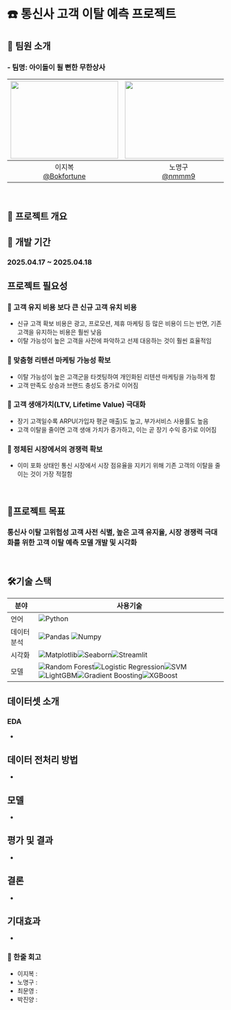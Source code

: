 # :telephone: 통신사 고객 이탈 예측 프로젝트

## :busts_in_silhouette: 팀원 소개
### - 팀명: 아이돌이 될 뻔한 무한상사
|<img src="https://github.com/user-attachments/assets/1852fb34-740b-425f-ac4d-43ef3f31cd1b" width="250"  height="180"/>|<img src="https://github.com/user-attachments/assets/d4ba50e8-38e1-45c4-80b9-a029ee882eba" width="250"  height="180"/>|<img src="https://github.com/user-attachments/assets/d03aad58-532c-4bcc-bc4d-4710d73ee484" width="250" height="180"/>|<img src="https://github.com/user-attachments/assets/200b29be-f529-4746-8c07-fc0031a275bb" width="250" height="180"/>| 
|:--------:|:--------:|:--------:|:--------:|
| 이지복 <br> [@Bokfortune](https://github.com/Bokfortune)  | 노명구 <br>[@nmmm9](https://github.com/nmmm9)| 최문영 <br> [@myoung112](https://github.com/myoung112) | 박진양 <br> [@ParkJinyang-hello](https://github.com/ParkJinyang-hello) |
<br>

## 📜 프로젝트 개요
## 📅 개발 기간  
### 2025.04.17 ~ 2025.04.18
## 프로젝트 필요성
### 📌 고객 유지 비용 보다 큰 신규 고객 유치 비용
-  신규 고객 확보 비용은 광고, 프로모션, 제휴 마케팅 등 많은 비용이 드는 반면, 기존 고객을 유지하는 비용은 훨씬 낮음
-  이탈 가능성이 높은 고객을 사전에 파악하고 선제 대응하는 것이 훨씬 효율적임

### 📌 맞춤형 리텐션 마케팅 가능성 확보
-  이탈 가능성이 높은 고객군을 타겟팅하여 개인화된 리텐션 마케팅을 가능하게 함
-  고객 만족도 상승과 브랜드 충성도 증가로 이어짐

### 📌 고객 생애가치(LTV, Lifetime Value) 극대화
-  장기 고객일수록 ARPU(가입자 평균 매출)도 높고, 부가서비스 사용률도 높음
-  고객 이탈을 줄이면 고객 생애 가치가 증가하고, 이는 곧 장기 수익 증가로 이어짐


### 📌 정체된 시장에서의 경쟁력 확보
-  이미 포화 상태인 통신 시장에서 시장 점유율을 지키기 위해 기존 고객의 이탈을 줄이는 것이 가장 적절함
<br>

## 🎯프로젝트 목표
### 통신사 이탈 고위험성 고객 사전 식별, 높은 고객 유지율, 시장 경쟁력 극대화를 위한 고객 이탈 예측 모델 개발 및 시각화

<br>

## 🛠️기술 스택
|분야|사용기술|
|---|--|
|언어|![Python](https://img.shields.io/badge/Python-3776AB?style=for-the-badge&logo=Python&logoColor=white)|
|데이터분석|![Pandas](https://img.shields.io/badge/Pandas-150458?style=for-the-badge&logo=Pandas&logoColor=white) ![Numpy](https://img.shields.io/badge/Numpy-013243?style=for-the-badge&logo=numpy&logoColor=white)|
|시각화|![Matplotlib](https://img.shields.io/badge/Matplotlib-11557C?style=for-the-badge&logo=matplotlib&logoColor=white)![Seaborn](https://img.shields.io/badge/Seaborn-43B6C7?style=for-the-badge&logo=seaborn&logoColor=white)![Streamlit](https://img.shields.io/badge/Streamlit-FF4B4B?style=for-the-badge&logo=Streamlit&logoColor=white)
|모델|![Random Forest](https://img.shields.io/badge/Random%20Forest-228B22?style=for-the-badge&logoColor=white)![Logistic Regression](https://img.shields.io/badge/Logistic%20Regression-1E90FF?style=for-the-badge&logoColor=white)![SVM](https://img.shields.io/badge/SVM-800080?style=for-the-badge&logoColor=white)![LightGBM](https://img.shields.io/badge/LightGBM-9ACD32?style=for-the-badge&logoColor=white)![Gradient Boosting](https://img.shields.io/badge/Gradient%20Boosting-F5B041?style=for-the-badge&logoColor=white)![XGBoost](https://img.shields.io/badge/XGBoost-FF6600?style=for-the-badge&logo=xgboost&logoColor=white)|


## 데이터셋 소개
### EDA
- 
## 데이터 전처리 방법
-
## 모델
-
## 평가 및 결과
-
## 결론
-
## 기대효과
- 
### 💭 한줄 회고
- 이지복 : 
- 노명구 : 
- 최문영 : 
- 박진양 :
